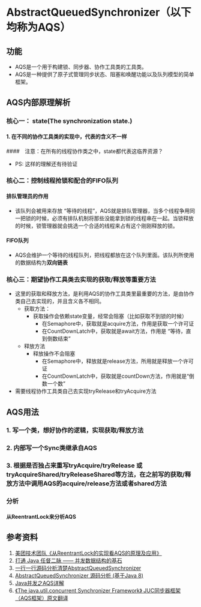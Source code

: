 # AbstractQueuedSynchronizer（以下均称为AQS）
## 功能
+ AQS是一个用于构建锁、同步器、协作工具类的工具类。
+ AQS是一种提供了原子式管理同步状态、阻塞和唤醒功能以及队列模型的简单框架。

## AQS内部原理解析
### 核心一： state(The synchronization state.)
#### 1. 在不同的协作工具类的实现中，代表的含义不一样
####　注意：在所有的线程协作类之中，state都代表这临界资源？
+ PS: 这样的理解还有待验证
### 核心二：控制线程抢锁和配合的FIFO队列
#### 排队管理员的作用
+ 该队列会被用来存放 “等待的线程”，AQS就是排队管理器，当多个线程争用同一把锁的时候，必须有排队机制将那些没能拿到锁的线程串在一起。当锁释放的时候，锁管理器就会挑选一个合适的线程来占有这个刚刚释放的锁。
#### FIFO队列
+ AQS会维护一个等待的线程队列，把线程都放在这个队列里面。该队列所使用的数据结构为**双向链表**
### 核心三：期望协作工具类去实现的获取/释放等重要方法
+ 这里的获取和释放方法，是利用AQS的协作工具类里最重要的方法，是由协作类自己去实现的，并且含义各不相同。
    - 获取方法：
       + 获取操作会依赖state变量，经常会阻塞（比如获取不到锁的时候）
          - 在Semaphore中，获取就是acquire方法，作用是获取一个许可证
          - 在CountDownLatch中，获取就是await方法，作用是 “等待，直到倒数结束”
    - 释放方法
       + 释放操作不会阻塞
          - 在Semaphore中，释放就是release方法，所用就是释放一个许可证
          - 在CountDownLatch中，获取就是countDown方法，作用就是“倒数一个数”
+ 需要线程协作工具类自己去实现tryRelease和tryAcquire方法 

## AQS用法
### 1. 写一个类，想好协作的逻辑，实现获取/释放方法
### 2. 内部写一个Sync类继承自AQS
### 3. 根据是否独占来重写tryAcquire/tryRelease 或 tryAcquireShared/tryReleaseShared等方法，在之前写的获取/释放方法中调用AQS的acquire/release方法或者shared方法

### 分析
#### 从ReentrantLock来分析AQS

## 参考资料
1. [美团技术团队《从ReentrantLock的实现看AQS的原理及应用》](https://mp.weixin.qq.com/s/sA01gxC4EbgypCsQt5pVog)
2. [打通 Java 任督二脉 —— 并发数据结构的基石](https://juejin.im/post/5c11d6376fb9a049e82b6253)
3. [一行一行源码分析清楚AbstractQueuedSynchronizer](https://www.javadoop.com/post/AbstractQueuedSynchronizer#toc_0)
4. [AbstractQueuedSynchronizer 源码分析 (基于Java 8)](https://www.jianshu.com/p/e7659436538b)
5. [Java并发之AQS详解](https://www.cnblogs.com/waterystone/p/4920797.html)
6. [《The java.util.concurrent Synchronizer Framework》 JUC同步器框架（AQS框架）原文翻译](https://www.cnblogs.com/dennyzhangdd/p/7218510.html)